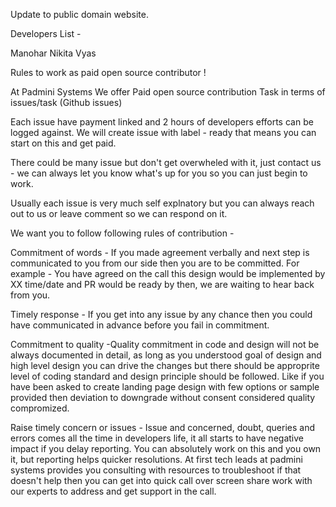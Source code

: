 Update to public domain website.

Developers List - 

Manohar 
Nikita Vyas



Rules to work as paid open source contributor ! 

At Padmini Systems We offer Paid open source contribution Task in terms of issues/task (Github issues)

Each issue have payment linked and 2 hours of developers efforts can be logged against. We will create issue with label - ready that means you can start on this and get paid.

There could be many issue but don't get overwheled with it, just contact us - we can always let you know what's up for you so you can just begin to work. 

Usually each issue is very much self explnatory but you can always reach out to us or leave comment so we can respond on it.

We want you to follow following rules of contribution - 

Commitment of words - 
If you made agreement verbally and next step is communicated to you from our side then you are to be committed. For example - You have agreed on the call this design would be implemented by XX time/date and PR would be ready by then, we are waiting to hear back from you.

Timely response - If you get into any issue by any chance then you could have communicated in advance before you fail in commitment.

Commitment to quality -Quality commitment in code and design will not be always documented in detail, as long as you understood goal of design and high level design you can drive the changes but there should be approprite level of coding standard and design principle should be followed. Like if you have been asked to create landing page design with few options or sample provided then deviation to downgrade without consent considered quality compromized.

Raise timely concern or issues - Issue and concerned, doubt, queries and errors comes all the time in developers life, it all starts to have negative impact if you delay reporting. You can absolutely work on this and you own it, but reporting helps quicker resolutions. At first tech leads at padmini systems provides you consulting with resources to troubleshoot if that doesn't help then you can get into quick call over screen share work with our experts to address and get support in the call.

